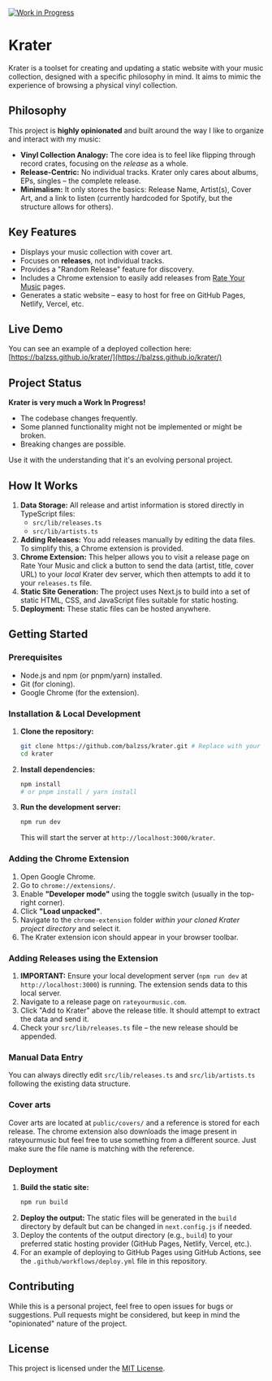 [![Work in Progress](https://img.shields.io/badge/status-work%20in%20progress-yellow.svg)](https://github.com/balzss/krater/) 

# Krater

Krater is a toolset for creating and updating a static website with your music collection, designed with a specific philosophy in mind. It aims to mimic the experience of browsing a physical vinyl collection.

## Philosophy

This project is **highly opinionated** and built around the way I like to organize and interact with my music:

* **Vinyl Collection Analogy:** The core idea is to feel like flipping through record crates, focusing on the *release* as a whole.
* **Release-Centric:** No individual tracks. Krater only cares about albums, EPs, singles – the complete release.
* **Minimalism:** It only stores the basics: Release Name, Artist(s), Cover Art, and a link to listen (currently hardcoded for Spotify, but the structure allows for others).

## Key Features

* Displays your music collection with cover art.
* Focuses on **releases**, not individual tracks.
* Provides a "Random Release" feature for discovery.
* Includes a Chrome extension to easily add releases from [Rate Your Music](https://rateyourmusic.com/) pages.
* Generates a static website – easy to host for free on GitHub Pages, Netlify, Vercel, etc.

## Live Demo

You can see an example of a deployed collection here: [https://balzss.github.io/krater/](https://balzss.github.io/krater/)

## Project Status

**Krater is very much a Work In Progress!**

* The codebase changes frequently.
* Some planned functionality might not be implemented or might be broken.
* Breaking changes are possible.

Use it with the understanding that it's an evolving personal project.

## How It Works

1.  **Data Storage:** All release and artist information is stored directly in TypeScript files:
    * `src/lib/releases.ts`
    * `src/lib/artists.ts`
2.  **Adding Releases:** You add releases manually by editing the data files. To simplify this, a Chrome extension is provided.
3.  **Chrome Extension:** This helper allows you to visit a release page on Rate Your Music and click a button to send the data (artist, title, cover URL) to your *local* Krater dev server, which then attempts to add it to your `releases.ts` file.
4.  **Static Site Generation:** The project uses Next.js to build into a set of static HTML, CSS, and JavaScript files suitable for static hosting.
5.  **Deployment:** These static files can be hosted anywhere.

## Getting Started

### Prerequisites

* Node.js and npm (or pnpm/yarn) installed.
* Git (for cloning).
* Google Chrome (for the extension).

### Installation & Local Development

1.  **Clone the repository:**
    ```bash
    git clone https://github.com/balzss/krater.git # Replace with your repo URL if you fork it
    cd krater
    ```
2.  **Install dependencies:**
    ```bash
    npm install
    # or pnpm install / yarn install
    ```
3.  **Run the development server:**
    ```bash
    npm run dev
    ```
    This will start the server at `http://localhost:3000/krater`.

### Adding the Chrome Extension

1.  Open Google Chrome.
2.  Go to `chrome://extensions/`.
3.  Enable **"Developer mode"** using the toggle switch (usually in the top-right corner).
4.  Click **"Load unpacked"**.
5.  Navigate to the `chrome-extension` folder *within your cloned Krater project directory* and select it.
6.  The Krater extension icon should appear in your browser toolbar.

### Adding Releases using the Extension

1.  **IMPORTANT:** Ensure your local development server (`npm run dev` at `http://localhost:3000`) is running. The extension sends data to this local server.
2.  Navigate to a release page on `rateyourmusic.com`.
3.  Click "Add to Krater" above the release title. It should attempt to extract the data and send it.
4.  Check your `src/lib/releases.ts` file – the new release should be appended.

### Manual Data Entry

You can always directly edit `src/lib/releases.ts` and `src/lib/artists.ts` following the existing data structure.

### Cover arts

Cover arts are located at `public/covers/` and a reference is stored for each release. The chrome extension also downloads the image present in rateyourmusic but feel free to use something from a different source. Just make sure the file name is matching with the reference.

### Deployment

1.  **Build the static site:**
    ```bash
    npm run build
    ```
2.  **Deploy the output:** The static files will be generated in the `build` directory by default but can be changed in `next.config.js` if needed.
3.  Deploy the contents of the output directory (e.g., `build`) to your preferred static hosting provider (GitHub Pages, Netlify, Vercel, etc.).
4.  For an example of deploying to GitHub Pages using GitHub Actions, see the `.github/workflows/deploy.yml` file in this repository.

## Contributing

While this is a personal project, feel free to open issues for bugs or suggestions. Pull requests might be considered, but keep in mind the "opinionated" nature of the project.

## License

This project is licensed under the [MIT License](LICENSE).
